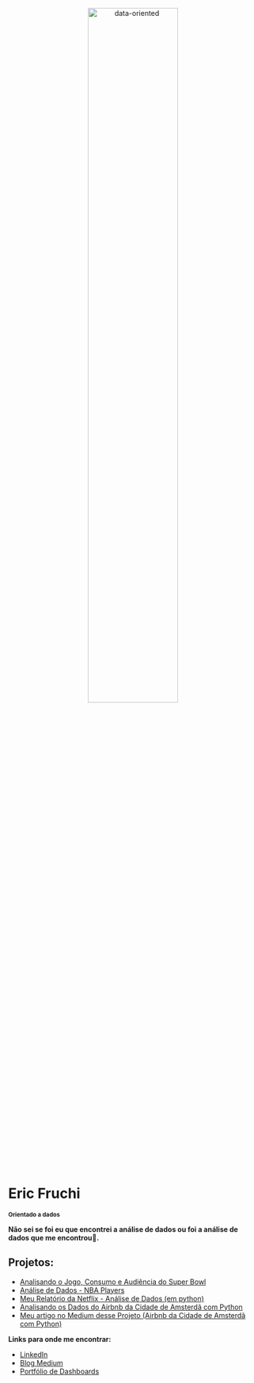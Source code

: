 <p align="center">
  <left><img alt="data-oriented" width="60%" src="[https://github.com/ericfruchi/fonte_de_dados/blob/master/cover%20github%20(1).png?raw=true]"></left>
</p>

# Eric Fruchi
<sub>**Orientado a dados**</sub>

**Não sei se foi eu que encontrei a análise de dados ou foi a análise de dados que me encontrou🤝.**

## Projetos:
* [Analisando o Jogo, Consumo e Audiência do Super Bowl](https://github.com/ericfruchi/Portfolio/blob/master/Analisando_o_jogo%2C_consumo_e_audi%C3%AAncia_do_Super_Bowl.ipynb)
* [Análise de Dados - NBA Players](https://github.com/ericfruchi/Portfolio/blob/master/An%C3%A1lise_de_Dados_NBA_Players.ipynb)
* [Meu Relatório da Netflix - Análise de Dados (em python)](https://github.com/ericfruchi/Portfolio/blob/master/MeuRelatorio_Netflix.ipynb) 
* [Analisando os Dados do Airbnb da Cidade de Amsterdã com Python](https://github.com/ericfruchi/portifolio/blob/master/Analisando_os_Dados_do_Airbnb_Amsterd%C3%A3_com_Python.ipynb) 
* [Meu artigo no Medium desse Projeto (Airbnb da Cidade de Amsterdã com Python)](https://medium.com/@ericfruchi/analisando-os-dados-do-airbnb-da-cidade-de-amsterd%C3%A3-com-python-2c2cd9e4d23a)

**Links para onde me encontrar:**
* [LinkedIn](https://www.linkedin.com/in/eric-fruchi-93137387/)
* [Blog Medium](https://medium.com/@ericfruchi)
* [Portfólio de Dashboards](https://sites.google.com/view/ericfruchi-dashportfolio/home)
